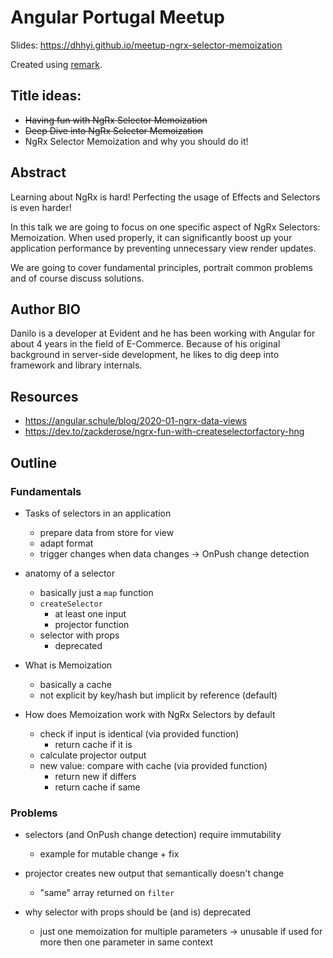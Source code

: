 # Angular Portugal Meetup

Slides: https://dhhyi.github.io/meetup-ngrx-selector-memoization

Created using [remark](https://github.com/gnab/remark/wiki).

## Title ideas:

- ~~Having fun with NgRx Selector Memoization~~
- ~~Deep Dive into NgRx Selector Memoization~~
- NgRx Selector Memoization and why you should do it!

## Abstract

Learning about NgRx is hard! Perfecting the usage of Effects and Selectors is even harder!

In this talk we are going to focus on one specific aspect of NgRx Selectors: Memoization.
When used properly, it can significantly boost up your application performance by preventing unnecessary view render updates.

We are going to cover fundamental principles, portrait common problems and of course discuss solutions.

## Author BIO

Danilo is a developer at Evident and he has been working with Angular for about 4 years in the field of E-Commerce.
Because of his original background in server-side development, he likes to dig deep into framework and library internals.

## Resources

- https://angular.schule/blog/2020-01-ngrx-data-views
- https://dev.to/zackderose/ngrx-fun-with-createselectorfactory-hng

## Outline

### Fundamentals

- Tasks of selectors in an application

  - prepare data from store for view
  - adapt format
  - trigger changes when data changes
    -> OnPush change detection

- anatomy of a selector

  - basically just a `map` function
  - `createSelector`
    - at least one input
    - projector function
  - selector with props
    - deprecated

- What is Memoization

  - basically a cache
  - not explicit by key/hash but implicit by reference (default)

- How does Memoization work with NgRx Selectors by default
  - check if input is identical (via provided function)
    - return cache if it is
  - calculate projector output
  - new value: compare with cache (via provided function)
    - return new if differs
    - return cache if same

### Problems

- selectors (and OnPush change detection) require immutability

  - example for mutable change + fix

- projector creates new output that semantically doesn't change

  - "same" array returned on `filter`

- why selector with props should be (and is) deprecated
  - just one memoization for multiple parameters -> unusable if used for more then one parameter in same context
